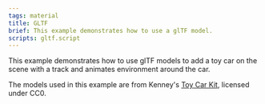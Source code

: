 ```yaml
---
tags: material
title: GLTF
brief: This example demonstrates how to use a glTF model.
scripts: gltf.script
---
```


This example demonstrates how to use glTF models to add a toy car on the scene with a track and animates environment around the car.

The models used in this example are from Kenney's [Toy Car Kit](https://kenney.nl/assets/toy-car-kit), licensed under CC0.
